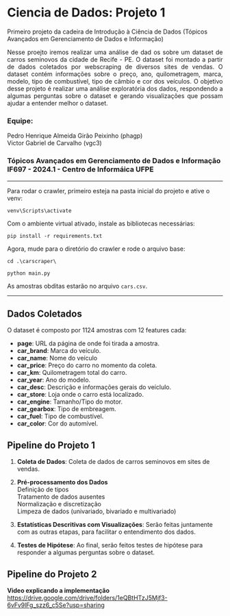 # Ciencia de Dados: Projeto 1
Primeiro projeto da cadeira de Introdução à Ciência de Dados (Tópicos Avançados em Gerenciamento de Dados e Informação)

<p align="justify">
Nesse proejto iremos realizar uma análise de dad os sobre um dataset de carros seminovos da cidade de Recife - PE. O dataset foi montado a partir de dados coletados por webscraping de diversos sites de vendas. O dataset contém informações sobre o preço, ano, quilometragem, marca, modelo, tipo de combustível, tipo de câmbio e cor dos veículos. O objetivo desse projeto é realizar uma análise exploratória dos dados, respondendo a algumas perguntas sobre o dataset e gerando visualizações que possam ajudar a entender melhor o dataset.

### Equipe:
Pedro Henrique Almeida Girão Peixinho (phagp) <br>
Victor Gabriel de Carvalho (vgc3)

### Tópicos Avançados em Gerenciamento de Dados e Informação IF697 - 2024.1 - Centro de Informáica UFPE

---

Para rodar o crawler, primeiro esteja na pasta inicial do projeto e ative o venv:
```
venv\Scripts\activate 
```
Com o ambiente virtual ativado, instale as bibliotecas necessárias:
```
pip install -r requirements.txt 
```
Agora, mude para o diretório do crawler e rode o arquivo base:
```
cd .\carscraper\ 

python main.py
```
As amostras obditas estarão no arquivo `cars.csv`.

---

## Dados Coletados

<p align="justify">
O dataset é composto por 1124 amostras com 12 features cada:

- **page**: URL da página de onde foi tirada a amostra.
- **car_brand**: Marca do veículo.
- **car_name**: Nome do veículo
- **car_price**: Preço do carro no momento da coleta.
- **car_km**: Quilometragem total do carro.
- **car_year**: Ano do modelo.
- **car_desc**: Descrição e informações gerais do veíclulo.
- **car_store**: Loja onde o carro está localizado.
- **car_engine**: Tamanho/Tipo do motor.
- **car_gearbox**: Tipo de embreagem.
- **car_fuel**: Tipo de combustível.
- **car_color**: Cor do automível.

## Pipeline do Projeto 1

1. **Coleta de Dados**: Coleta de dados de carros seminovos em sites de vendas.

2. **Pré-processamento dos Dados**
<br> Definição de tipos 
<br> Tratamento de dados ausentes
<br> Normalização e discretização
<br> Limpeza de dados (univariado, bivariado e multivariado)

3. **Estatísticas Descritivas com Visualizações**: Serão feitas juntamente com as outras etapas, para facilitar o entendimento dos dados.

4. **Testes de Hipótese**: Ao final, serão feitos testes de hipótese para responder a algumas perguntas sobre o dataset.

## Pipeline do Projeto 2

**Video explicando a implementação**<br>
https://drive.google.com/drive/folders/1eQBtHTzJ5Mjf3-6vFv9lFg_szz6_c5Se?usp=sharing